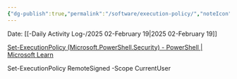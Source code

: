 ```yaml
---
{"dg-publish":true,"permalink":"/software/execution-policy/","noteIcon":"","created":"2025-05-20T09:18:17.317-05:00"}
---
```


Date: [[-Daily Activity Log-/2025 02-February 19\|2025 02-February 19]]


[Set-ExecutionPolicy (Microsoft.PowerShell.Security) - PowerShell | Microsoft Learn](https://learn.microsoft.com/en-us/powershell/module/microsoft.powershell.security/set-executionpolicy?view=powershell-7.5)


Set-ExecutionPolicy RemoteSigned -Scope CurrentUser

